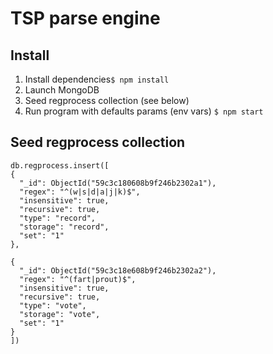 # TSP parse engine

## Install
1. Install dependencies```$ npm install```
2. Launch MongoDB
3. Seed regprocess collection (see below)
3. Run program with defaults params (env vars) ```$ npm start```



## Seed regprocess collection

```
db.regprocess.insert([
{
  "_id": ObjectId("59c3c180608b9f246b2302a1"),
  "regex": "^(w|s|d|a|j|k)$",
  "insensitive": true,
  "recursive": true,
  "type": "record",
  "storage": "record",
  "set": "1"
},

{
  "_id": ObjectId("59c3c18e608b9f246b2302a2"),
  "regex": "^(fart|prout)$",
  "insensitive": true,
  "recursive": true,
  "type": "vote",
  "storage": "vote",
  "set": "1"
}
])
```
